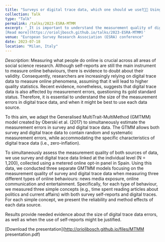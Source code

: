 ```yaml
---
title: "Surveys or digital trace data, which one should we use? Using MultiTrait-MultiMethod models to simultaneously estimate the measurement quality of surveys and digital trace data"
collection: Talk
type: "Talk"
permalink: /talks/2023-ESRA-MTMM
excerpt: '_It is important to understand the measurement quality of digital trace data. In this talk, I show and approach to assess the measruement quality of both digital trace data and surveys simultaneously, using MultiTrat-MultiMethod models_ 
[Read more](https://orioljbosch.github.io/talks/2023-ESRA-MTMM)'
venue: "European Survey Research Association (ESRA) conference"
date: 2023-07-18
location: "Milan, Italy"
---
```


_Description_: Measuring what people do online is crucial across all areas of social science research. Although self-reports are still the main instrument to measure online behaviours, there is evidence to doubt about their validity. Consequently, researchers are increasingly relying on digital trace data to measure online phenomena, assuming that it will lead to higher quality statistics. Recent evidence, nonetheless, suggests that digital trace data is also affected by measurement errors, questioning its gold standard status. Therefore, it is essential to understand the size of the measurement errors in digital trace data, and when it might be best to use each data source.

To this aim, we adapt the Generalised MultiTrait-MultiMethod (GMTMM) model created by Oberski et al. (2017) to simultaneously estimate the measurement errors in survey and digital trace data. The GTMM allows both survey and digital trace data to contain random and systematic measurement errors, while accommodating the specific characteristics of digital trace data (i.e., zero-inflation).

To simultaneously assess the measurement quality of both sources of data, we use survey and digital trace data linked at the individual level (N = 1,200), collected using a metered online opt-in panel in Spain. Using this data, we conducted three separate GMTMM models focusing on the measurement quality of survey and digital trace data when measuring three different types of online behaviours: news media exposure, online communication and entertainment. Specifically, for each type of behaviour, we measured three simple concepts (e.g., time spent reading articles about politics and current affairs) with both survey self-reports and digital traces. For each simple concept, we present the reliability and method effects of each data source.

Results provide needed evidence about the size of digital trace data errors, as well as when the use of self-reports might be justified.

[Download the presentation](http://orioljbosch.github.io/files/MTMM presentation.pdf)

